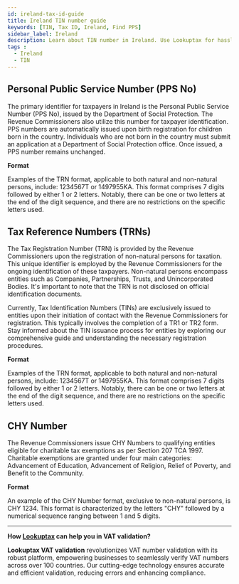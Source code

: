 ```yaml
---
id: ireland-tax-id-guide
title: Ireland TIN number guide
keywords: [TIN, Tax ID, Ireland, Find PPS]
sidebar_label: Ireland
description: Learn about TIN number in Ireland. Use Lookuptax for hassle-free tax id validation in Ireland and other 100+ countries
tags : 
  - Ireland
  - TIN
---
```


 ## Personal Public Service Number (PPS No)

The primary identifier for taxpayers in Ireland is the Personal Public Service Number (PPS No), issued by the Department of Social Protection. The Revenue Commissioners also utilize this number for taxpayer identification. PPS numbers are automatically issued upon birth registration for children born in the country. Individuals who are not born in the country must submit an application at a Department of Social Protection office. Once issued, a PPS number remains unchanged. 

**Format**

Examples of the TRN format, applicable to both natural and non-natural persons, include: 1234567T or 1497955KA. This format comprises 7 digits followed by either 1 or 2 letters. Notably, there can be one or two letters at the end of the digit sequence, and there are no restrictions on the specific letters used.

## Tax Reference Numbers (TRNs)

The Tax Registration Number (TRN) is provided by the Revenue Commissioners upon the registration of non-natural persons for taxation. This unique identifier is employed by the Revenue Commissioners for the ongoing identification of these taxpayers. Non-natural persons encompass entities such as Companies, Partnerships, Trusts, and Unincorporated Bodies. It's important to note that the TRN is not disclosed on official identification documents.

Currently, Tax Identification Numbers (TINs) are exclusively issued to entities upon their initiation of contact with the Revenue Commissioners for registration. This typically involves the completion of a TR1 or TR2 form. Stay informed about the TIN issuance process for entities by exploring our comprehensive guide and understanding the necessary registration procedures.

**Format**

Examples of the TRN format, applicable to both natural and non-natural persons, include: 1234567T or 1497955KA. This format comprises 7 digits followed by either 1 or 2 letters. Notably, there can be one or two letters at the end of the digit sequence, and there are no restrictions on the specific letters used.


## CHY Number
The Revenue Commissioners issue CHY Numbers to qualifying entities eligible for charitable tax exemptions as per Section 207 TCA 1997. Charitable exemptions are granted under four main categories: Advancement of Education, Advancement of Religion, Relief of Poverty, and Benefit to the Community. 

**Format**

An example of the CHY Number format, exclusive to non-natural persons, is CHY 1234. This format is characterized by the letters "CHY" followed by a numerical sequence ranging between 1 and 5 digits. 


----
**How [Lookuptax](https://lookuptax.com/) can help you in VAT validation?**

**Lookuptax VAT validation** revolutionizes VAT number validation with its robust platform, empowering businesses to seamlessly verify VAT numbers across over 100 countries. Our cutting-edge technology ensures accurate and efficient validation, reducing errors and enhancing compliance.
